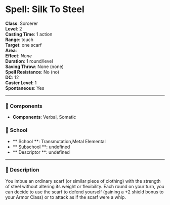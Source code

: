 
# Spell: Silk To Steel
**Class**: Sorcerer  
**Level**: 2  
**Casting Time**: 1 action  
**Range**: touch  
**Target**: one scarf  
**Area**:   
**Effect**: _None_  
**Duration**: 1 round/level  
**Saving Throw**: None (none)  
**Spell Resistance**: No (no)  
**DC**: 12  
**Caster Level**: 1  
**Spontaneous**: Yes

---

### 🔮 Components
- **Components**: Verbal, Somatic

### 🏫 School
- ** School **: Transmutation,Metal Elemental
- ** Subschool **: undefined
- ** Descriptor **: undefined
---

### 📜 Description
You imbue an ordinary scarf (or similar piece of clothing) with the strength of steel without altering its weight or flexibility. Each round on your turn, you can decide to use the scarf to defend yourself (gaining a +2 shield bonus to your Armor Class) or to attack as if the scarf were a whip.
